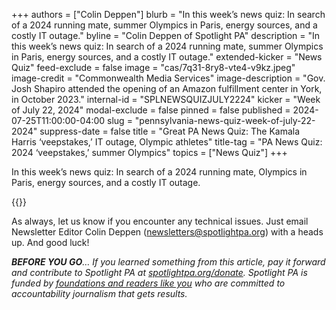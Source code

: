 +++
authors = ["Colin Deppen"]
blurb = "In this week’s news quiz: In search of a 2024 running mate, summer Olympics in Paris, energy sources, and a costly IT outage."
byline = "Colin Deppen of Spotlight PA"
description = "In this week’s news quiz: In search of a 2024 running mate, summer Olympics in Paris, energy sources, and a costly IT outage."
extended-kicker = "News Quiz"
feed-exclude = false
image = "cas/7q31-8ry8-vte4-v9kz.jpeg"
image-credit = "Commonwealth Media Services"
image-description = "Gov. Josh Shapiro attended the opening of an Amazon fulfillment center in York, in October 2023."
internal-id = "SPLNEWSQUIZJULY2224"
kicker = "Week of July 22, 2024"
modal-exclude = false
pinned = false
published = 2024-07-25T11:00:00-04:00
slug = "pennsylvania-news-quiz-week-of-july-22-2024"
suppress-date = false
title = "Great PA News Quiz: The Kamala Harris ‘veepstakes,’ IT outage, Olympic athletes"
title-tag = "PA News Quiz: 2024 ‘veepstakes,’ summer Olympics"
topics = ["News Quiz"]
+++

In this week’s news quiz: In search of a 2024 running mate, Olympics in Paris, energy sources, and a costly IT outage.

{{<typeform id="01J3JMWABVSJJDF28VN60ZP3ME" >}}

As always, let us know if you encounter any technical issues. Just email Newsletter Editor Colin Deppen (newsletters@spotlightpa.org) with a heads up. And good luck!

<strong><em>BEFORE YOU GO</em></strong><em>… If you learned something from this article, pay it forward and contribute to Spotlight PA at </em><a href="http://spotlightpa.org/donate"><em>spotlightpa.org/donate</em></a><em>. Spotlight PA is funded by </em><a href="https://www.spotlightpa.org/support"><em>foundations and readers like you</em></a><em> who are committed to accountability journalism that gets results.</em>

